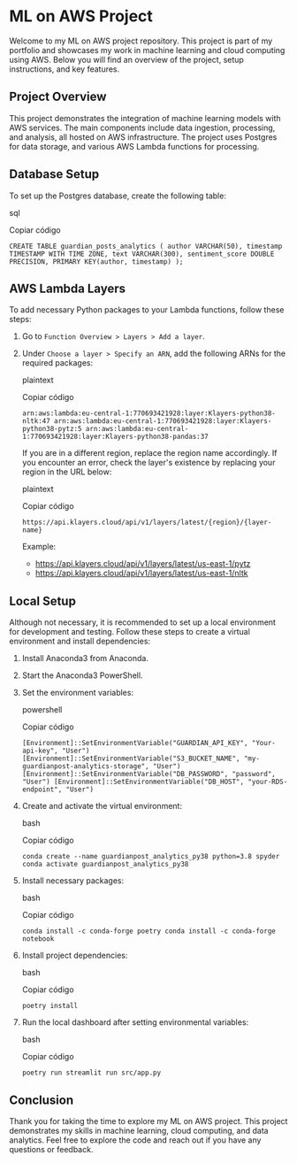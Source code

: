 
# ML on AWS Project

Welcome to my ML on AWS project repository. This project is part of my portfolio and showcases my work in machine learning and cloud computing using AWS. Below you will find an overview of the project, setup instructions, and key features.

## Project Overview

This project demonstrates the integration of machine learning models with AWS services. The main components include data ingestion, processing, and analysis, all hosted on AWS infrastructure. The project uses Postgres for data storage, and various AWS Lambda functions for processing.

## Database Setup

To set up the Postgres database, create the following table:

sql

Copiar código

`CREATE TABLE guardian_posts_analytics (
    author VARCHAR(50),
    timestamp TIMESTAMP WITH TIME ZONE,
    text VARCHAR(300),
    sentiment_score DOUBLE PRECISION,
    PRIMARY KEY(author, timestamp)
);` 

## AWS Lambda Layers

To add necessary Python packages to your Lambda functions, follow these steps:

1.  Go to `Function Overview > Layers > Add a layer`.
    
2.  Under `Choose a layer > Specify an ARN`, add the following ARNs for the required packages:
    
    plaintext
    
    Copiar código
    
    `arn:aws:lambda:eu-central-1:770693421928:layer:Klayers-python38-nltk:47
    arn:aws:lambda:eu-central-1:770693421928:layer:Klayers-python38-pytz:5
    arn:aws:lambda:eu-central-1:770693421928:layer:Klayers-python38-pandas:37` 
    
    If you are in a different region, replace the region name accordingly. If you encounter an error, check the layer's existence by replacing your region in the URL below:
    
    plaintext
    
    Copiar código
    
    `https://api.klayers.cloud/api/v1/layers/latest/{region}/{layer-name}` 
    
    Example:
    
    -   https://api.klayers.cloud/api/v1/layers/latest/us-east-1/pytz
    -   https://api.klayers.cloud/api/v1/layers/latest/us-east-1/nltk

## Local Setup

Although not necessary, it is recommended to set up a local environment for development and testing. Follow these steps to create a virtual environment and install dependencies:

1.  Install Anaconda3 from Anaconda.
    
2.  Start the Anaconda3 PowerShell.
    
3.  Set the environment variables:
    
    powershell
    
    Copiar código
    
    `[Environment]::SetEnvironmentVariable("GUARDIAN_API_KEY", "Your-api-key", "User")
    [Environment]::SetEnvironmentVariable("S3_BUCKET_NAME", "my-guardianpost-analytics-storage", "User")
    [Environment]::SetEnvironmentVariable("DB_PASSWORD", "password", "User")
    [Environment]::SetEnvironmentVariable("DB_HOST", "your-RDS-endpoint", "User")` 
    
4.  Create and activate the virtual environment:
    
    bash
    
    Copiar código
    
    `conda create --name guardianpost_analytics_py38 python=3.8 spyder
    conda activate guardianpost_analytics_py38` 
    
5.  Install necessary packages:
    
    bash
    
    Copiar código
    
    `conda install -c conda-forge poetry
    conda install -c conda-forge notebook` 
    
6.  Install project dependencies:
    
    bash
    
    Copiar código
    
    `poetry install` 
    
7.  Run the local dashboard after setting environmental variables:
    
    bash
    
    Copiar código
    
    `poetry run streamlit run src/app.py` 
    

## Conclusion

Thank you for taking the time to explore my ML on AWS project. This project demonstrates my skills in machine learning, cloud computing, and data analytics. Feel free to explore the code and reach out if you have any questions or feedback.
